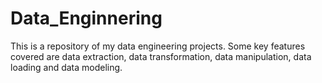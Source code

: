 # Data_Enginnering
This is a repository of my data engineering projects. 
Some key features covered are data extraction, data transformation, data manipulation,
data loading and data modeling. 
